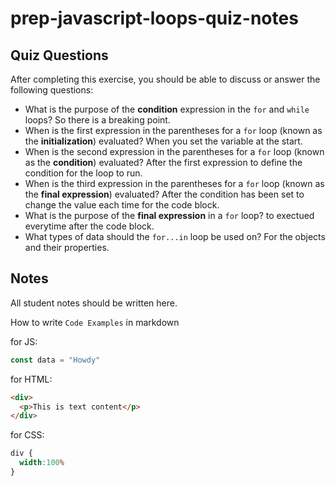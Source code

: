 # prep-javascript-loops-quiz-notes



## Quiz Questions

After completing this exercise, you should be able to discuss or answer the following questions:

- What is the purpose of the **condition** expression in the `for` and `while` loops?
So there is a breaking point.
- When is the first expression in the parentheses for a `for` loop (known as the **initialization**) evaluated?
When you set the variable at the start.
- When is the second expression in the parentheses for a `for` loop (known as the **condition**) evaluated?
After the first expression to define the condition for the loop to run.
- When is the third expression in the parentheses for a `for` loop (known as the **final expression**) evaluated?
After the condition has been set to change the value each time for the code block.
- What is the purpose of the **final expression** in a `for` loop?
to exectued everytime after the code block.
- What types of data should the `for...in` loop be used on?
For the objects and their properties.


## Notes

All student notes should be written here.


How to write `Code Examples` in markdown

for JS:
```javascript
const data = "Howdy"
```

for HTML:
```html
<div>
  <p>This is text content</p>
</div>
```

for CSS:
```css
div {
  width:100%
}
```
